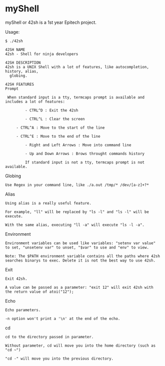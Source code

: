 # myShell

myShell or 42sh is a 1st year Epitech project.

Usage:

```console
$ ./42sh
```


	42SH NAME
	42sh - Shell for ninja developers

	42SH DESCRIPTION
	42sh is a UNIX Shell with a lot of features, like autocompletion, history, alias,
      globing.

	42SH FEATURES
	Prompt

	 When standard input is a tty, termcaps prompt is available and includes a lot of features:

             - CTRL^D : Exit the 42sh

             - CTRL^L : Clear the screen

	     - CTRL^A : Move to the start of the line

	     - CTRL^E : Move to the end of the line

             - Right and Left Arrows : Move into command line

             - Up and Down Arrows : Brows throught commands history

             If standard input is not a tty, termcaps prompt is not available.


Globing

	Use Regex in your command line, like ./a.out /tmp/* /dev/[a-z]+?*

Alias

	Using alias is a really useful feature.

	For example, "ll" will be replaced by "ls -l" and "ls -l" will be execute.

	With the same alias, executing "ll -a" will execute "ls -l -a".

Environment

	Environment variables can be used like variables: "setenv var value" to set, "unsetenv var" to unset, "$var" to use and "env" to view.

	Note: The $PATH environment variable contains all the paths where 42sh searches binarys to exec. Delete it is not the best way to use 42sh.


Exit

	Exit 42sh.

	A value can be passed as a parameter: "exit 12" will exit 42sh with the return value of atoi("12");


Echo

	Echo parameters.

	-n option won't print a '\n' at the end of the echo.


cd

	cd to the directory passed in parameter.

	Without parameter, cd will move you into the home directory (such as "cd ~")

	"cd -" will move you into the previous directory.

